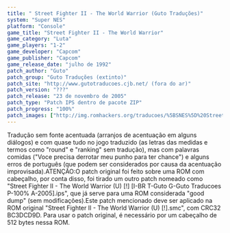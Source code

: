 ```yaml
---
title: " Street Fighter II - The World Warrior (Guto Traduções)"
system: "Super NES"
platform: "Console"
game_title: "Street Fighter II - The World Warrior"
game_category: "Luta"
game_players: "1-2"
game_developer: "Capcom"
game_publisher: "Capcom"
game_release_date: "julho de 1992"
patch_author: "Guto"
patch_group: "Guto Traduções (extinto)"
patch_site: "http://www.gutotraducoes.cjb.net/ (fora do ar)"
patch_version: "???"
patch_release: "23 de novembro de 2005"
patch_type: "Patch IPS dentro de pacote ZIP"
patch_progress: "100%"
patch_images: ["http://img.romhackers.org/traducoes/%5BSNES%5D%20Street%20Fighter%20II%20-%20The%20World%20Warrior%20-%20Guto%20Traducoes%20-%201.png","http://img.romhackers.org/traducoes/%5BSNES%5D%20Street%20Fighter%20II%20-%20The%20World%20Warrior%20-%20Guto%20Traducoes%20-%202.png","http://img.romhackers.org/traducoes/%5BSNES%5D%20Street%20Fighter%20II%20-%20The%20World%20Warrior%20-%20Guto%20Traducoes%20-%203.png"]
---
```

Tradução sem fonte acentuada (arranjos de acentuação em alguns diálogos) e com quase tudo no jogo traduzido (as letras das medidas e termos como "round" e "ranking" sem tradução), mas com palavras comidas ("Voce precisa derrotar meu punho para ter chance") e alguns erros de português (que podem ser considerados por causa da acentuação improvisada).ATENÇÃO:O patch original foi feito sobre uma ROM com cabeçalho, por conta disso, foi tirado um outro patch nomeado como "Street Fighter II - The World Warrior (U) [!] [I-BR T-Guto G-Guto Traducoes P-100% A-2005].ips", que já serve para uma ROM considerada "good dump" (sem modificações).Este patch mencionado deve ser aplicado na ROM original "Street Fighter II - The World Warrior (U) [!].smc", com CRC32 BC3DCD9D. Para usar o patch original, é necessário por um cabeçalho de 512 bytes nessa ROM.